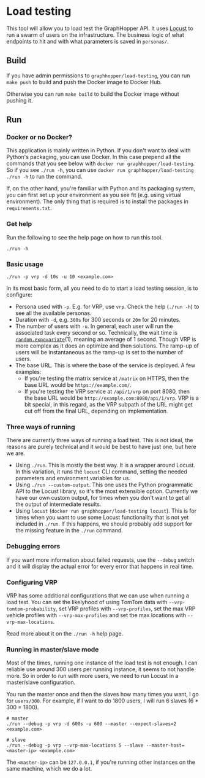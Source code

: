 # Load testing

This tool will allow you to load test the GraphHopper API. It uses [Locust](https://locust.io) to
run a swarm of users on the infrastructure.
The business logic of what endpoints to hit and with what parameters is saved in `personas/`.

## Build

If you have admin permissions to `graphhopper/load-testing`, you can run `make push` to build and
push the Docker image to Docker Hub.

Otherwise you can run `make build` to build the Docker image without pushing it.

## Run

### Docker or no Docker?

This application is mainly written in Python. If you don't want to deal with Python's packaging,
you can use Docker. In this case prepend all the commands that you see below with 
`docker run graphhopper/load-testing`. So if you see `./run -h`, you can use
`docker run graphhopper/load-testing ./run -h` to run the command.

If, on the other hand, you're familiar with Python and its packaging system, you can first set up
your environment as you see fit (e.g. using virtual environment). The only thing that is required
is to install the packages in `requirements.txt`.

### Get help

Run the following to see the help page on how to run this tool.

    ./run -h

### Basic usage

    ./run -p vrp -d 10s -u 10 <example.com>

In its most basic form, all you need to do to start a load testing session, is to configure:
* Persona used with `-p`. E.g. for VRP, use `vrp`. Check the help (`./run -h`) to see all the
  available personas.
* Duration with `-d`, e.g. `300s` for 300 seconds or `20m` for 20 minutes.
* The number of users with `-u`. In general, each user will run the associated task every second or
  so. Technically, the wait time is [`random.expovariate`](https://docs.python.org/3.7/library/random.html#random.expovariate)(1),
  meaning an average of 1 second. Though VRP is more complex as it does an optimize and then
  solutions. The ramp-up of users will be instantaneous as the ramp-up is set to the number of
  users.
* The base URL. This is where the base of the service is deployed. A few examples:
  * If you're testing the matrix service at `/matrix` on HTTPS, then the base URL would be
    `https://example.com/`.
  * If you're testing the VRP service at `/api/1/vrp` on port 8080, then the base URL would be
    `http://example.com:8080/api/1/vrp`. VRP is a bit special, in this regard, as the VRP
    subpath of the URL might get cut off from the final URL, depending on implementation.

### Three ways of running

There are currently three ways of running a load test. This is not ideal, the reasons are purely
technical and it would be best to have just one, but here we are.

* Using `./run`. This is mostly the best way. It is a wrapper around Locust. In this variation, it
  runs the `locust` CLI command, setting the needed parameters and environment variables for us.
* Using `./run --custom-output`. This one uses the Python programmatic API to the Locust library,
  so it's the most extensible option. Currently we have our own custom output, for times when you
  don't want to get all the output of intermediate results.
* Using `locust` (`docker run graphhopper/load-testing locust`). This is for times when you want to
  use some Locust functionality that is not yet included in `./run`. If this happens, we should
  probably add support for the missing feature in the `./run` command.

### Debugging errors

If you want more information about failed requests, use the `--debug` switch and it will display the
actual error for every error that happens in real time.

### Configuring VRP

VRP has some additional configurations that we can use when running a load test. You can set the
likelyhood of using TomTom data with `--vrp-tomtom-probability`,
set VRP profiles with `--vrp-profiles`, set the max VRP vehicle profiles with `--vrp-max-profiles`
and set the max locations with `--vrp-max-locations`.

Read more about it on the `./run -h` help page.

### Running in master/slave mode

Most of the times, running one instance of the load test is not enough. I can reliable use around
300 users per running instance, it seems to not handle more. So in order to run with more users, we
need to run Locust in a master/slave configuration.

You run the master once and then the slaves how many times you want, I go for `users/300`. For
example, if I want to do 1800 users, I will run 6 slaves (6 * 300 = 1800).

    # master
    ./run --debug -p vrp -d 600s -u 600 --master --expect-slaves=2 <example.com>

    # slave
    ./run --debug -p vrp --vrp-max-locations 5 --slave --master-host=<master-ip> <example.com>

The `<master-ip>` can be `127.0.0.1`, if you're running other instances on the same machine, which
we do a lot.
